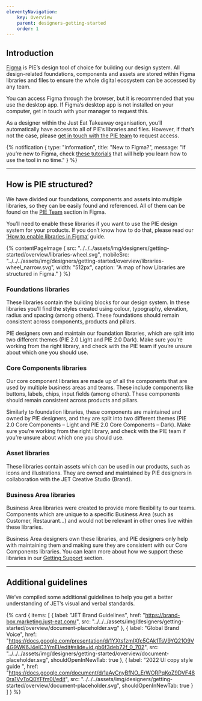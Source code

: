 ```yaml
---
eleventyNavigation:
    key: Overview
    parent: designers-getting-started
    order: 1
---
```


## Introduction

[Figma](https://www.figma.com/ui-design-tool) is PIE’s design tool of choice for building our design system. All design-related foundations, components and assets are stored within Figma libraries and files to ensure the whole digital ecosystem can be accessed by any team.

You can access Figma through the browser, but it is recommended that you use the desktop app. If Figma’s desktop app is not installed on your computer, get in touch with your manager to request this.

As a designer within the Just Eat Takeaway organisation, you’ll automatically have access to all of PIE’s libraries and files. However, if that’s not the case, please [get in touch with the PIE team]() to request access.

{% notification {
type: "information",
title: "New to Figma?",
message: "If you’re new to Figma, check [these tutorials](https://www.figma.com/resources/learn-design/?fuid=1093444461414143879) that will help you learn how to use the tool in no time."
} %}

---

## How is PIE structured?

We have divided our foundations, components and assets into multiple libraries, so they can be easily found and referenced. All of them can be found on the [PIE Team]() section in Figma.

You’ll need to enable these libraries if you want to use the PIE design system for your products. If you don’t know how to do that, please read our [‘How to enable libraries in Figma’]() guide.


{% contentPageImage {
src: "../../../assets/img/designers/getting-started/overview/libraries-wheel.svg",
mobileSrc: "../../../assets/img/designers/getting-started/overview/libraries-wheel_narrow.svg",
width: "512px",
caption: "A map of how Libraries are structured in Figma."
} %}


### Foundations libraries

These libraries contain the building blocks for our design system. In these libraries you’ll find the styles created using colour, typography, elevation, radius and spacing (among others). These foundations should remain consistent across components, products and pillars.

PIE designers own and maintain our foundation libraries, which are split into two different themes (PIE 2.0 Light and PIE 2.0 Dark). Make sure you’re working from the right library, and check with the PIE team if you’re unsure about which one you should use.

### Core Components libraries

Our core component libraries are made up of all the components that are used by multiple business areas and teams. These include components like buttons, labels, chips, input fields (among others). These components should remain consistent across products and pillars.

Similarly to foundation libraries, these components are maintained and owned by PIE designers, and they are split into two different themes (PIE 2.0 Core Components – Light and PIE 2.0 Core Components – Dark). Make sure you’re working from the right library, and check with the PIE team if you’re unsure about which one you should use.

### Asset libraries

These libraries contain assets which can be used in our products, such as icons and illustrations. They are owned and maintained by PIE designers in collaboration with the JET Creative Studio (Brand).

### Business Area libraries

Business Area libraries were created to provide more flexibility to our teams. Components which are unique to a specific Business Area (such as Customer, Restaurant…) and would not be relevant in other ones live within these libraries.

Business Area designers own these libraries, and PIE designers only help with maintaining them and making sure they are consistent with our Core Components libraries. You can learn more about how we support these libraries in our [Getting Support]() section.

---

## Additional guidelines

We’ve compiled some additional guidelines to help you get a better understanding of JET’s visual and verbal standards.

{% card {
  items: [
        {
          label: "JET Brand Guidelines",
          href: "https://brand-box.marketing.just-eat.com/",
          src: "../../../assets/img/designers/getting-started/overview/document-placeholder.svg"
        },
        {
          label: "Global Brand Voice",
          href: "https://docs.google.com/presentation/d/1YXtsfzmIXfc5CAk1TsV9YQ21O9V4G9WK6J4elC3YmEI/edit#slide=id.gb6f3deb72f_0_702",
          src: "../../../assets/img/designers/getting-started/overview/document-placeholder.svg",
          shouldOpenInNewTab: true
        },
        {
          label: "2022 UI copy style guide ",
          href: "https://docs.google.com/document/d/1aAyCnyBfNO_ErWORPqKoZ9DVF480ra1VvToQ0YFfm0I/edit",
          src: "../../../assets/img/designers/getting-started/overview/document-placeholder.svg",
          shouldOpenInNewTab: true
        }
    ]
} %}
